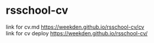 # rsschool-cv
link for cv.md https://weekden.github.io/rsschool-cv/cv <br>
link for cv deploy https://weekden.github.io/rsschool-cv/
